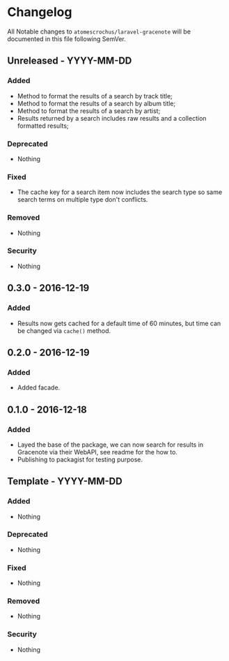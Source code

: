 # Changelog

All Notable changes to `atomescrochus/laravel-gracenote` will be documented in this file following SemVer.

## Unreleased - YYYY-MM-DD

### Added
- Method to format the results of a search by track title;
- Method to format the results of a search by album title;
- Method to format the results of a search by artist;
- Results returned by a search includes raw results and a collection formatted results;

### Deprecated
- Nothing

### Fixed
- The cache key for a search item now includes the search type so same search terms on multiple type don't conflicts.

### Removed
- Nothing

### Security
- Nothing

## 0.3.0 - 2016-12-19

### Added
- Results now gets cached for a default time of 60 minutes, but time can be changed via `cache()` method.

## 0.2.0 - 2016-12-19

### Added
- Added facade.

## 0.1.0 - 2016-12-18

### Added
- Layed the base of the package, we can now search for results in Gracenote via their WebAPI, see readme for the how to.
- Publishing to packagist for testing purpose.

## Template - YYYY-MM-DD

### Added
- Nothing

### Deprecated
- Nothing

### Fixed
- Nothing

### Removed
- Nothing

### Security
- Nothing
